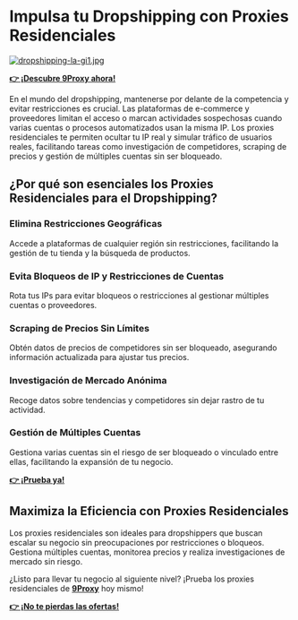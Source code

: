 # Impulsa tu Dropshipping con Proxies Residenciales

[![dropshipping-la-gi1.jpg](https://i.postimg.cc/kG7LWhnn/dropshipping-la-gi1.jpg)](https://postimg.cc/sQ0nrmQ8)

**[👉 ¡Descubre 9Proxy ahora!](https://the9proxy.short.gy/github-pricing-sophie89)**

En el mundo del dropshipping, mantenerse por delante de la competencia y evitar restricciones es crucial. Las plataformas de e-commerce y proveedores limitan el acceso o marcan actividades sospechosas cuando varias cuentas o procesos automatizados usan la misma IP. Los proxies residenciales te permiten ocultar tu IP real y simular tráfico de usuarios reales, facilitando tareas como investigación de competidores, scraping de precios y gestión de múltiples cuentas sin ser bloqueado.

## ¿Por qué son esenciales los Proxies Residenciales para el Dropshipping?

### Elimina Restricciones Geográficas

Accede a plataformas de cualquier región sin restricciones, facilitando la gestión de tu tienda y la búsqueda de productos.

### Evita Bloqueos de IP y Restricciones de Cuentas

Rota tus IPs para evitar bloqueos o restricciones al gestionar múltiples cuentas o proveedores.

### Scraping de Precios Sin Límites

Obtén datos de precios de competidores sin ser bloqueado, asegurando información actualizada para ajustar tus precios.

### Investigación de Mercado Anónima

Recoge datos sobre tendencias y competidores sin dejar rastro de tu actividad.

### Gestión de Múltiples Cuentas

Gestiona varias cuentas sin el riesgo de ser bloqueado o vinculado entre ellas, facilitando la expansión de tu negocio.

**[👉 ¡Prueba ya!](https://the9proxy.short.gy/github-homepage-sophie89)**

## Maximiza la Eficiencia con Proxies Residenciales

Los proxies residenciales son ideales para dropshippers que buscan escalar su negocio sin preocupaciones por restricciones o bloqueos. Gestiona múltiples cuentas, monitorea precios y realiza investigaciones de mercado sin riesgo.

¿Listo para llevar tu negocio al siguiente nivel? ¡Prueba los proxies residenciales de **[9Proxy](https://the9proxy.short.gy/github-homepage-sophie89)** hoy mismo!

**[👉 ¡No te pierdas las ofertas!](https://the9proxy.short.gy/github-pricing-sophie89)**

